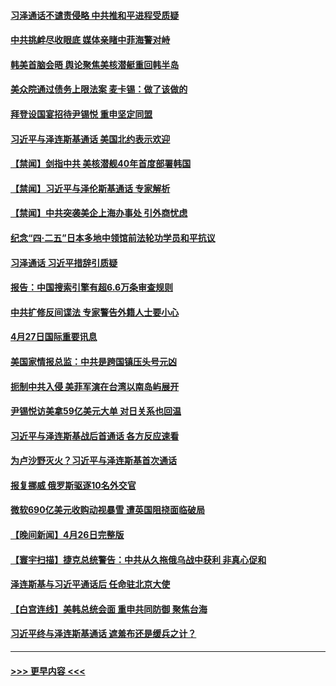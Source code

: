 #### [习泽通话不谴责侵略 中共推和平进程受质疑](../pages/prog202/a103700523.md?t=04280943) 
#### [中共挑衅尽收眼底 媒体亲睹中菲海警对峙](../pages/prog202/a103700528.md?t=04280943) 
#### [韩美首脑会晤 舆论聚焦美核潜艇重回韩半岛](../pages/prog202/a103700460.md?t=04280943) 
#### [美众院通过债务上限法案 麦卡锡：做了该做的](../pages/prog202/a103700335.md?t=04280943) 
#### [拜登设国宴招待尹锡悦 重申坚定同盟](../pages/prog202/a103700333.md?t=04280943) 
#### [习近平与泽连斯基通话 美国北约表示欢迎](../pages/prog202/a103700332.md?t=04280943) 
#### [【禁闻】剑指中共 美核潜舰40年首度部署韩国](../pages/prog202/a103700281.md?t=04280943) 
#### [【禁闻】习近平与泽伦斯基通话 专家解析](../pages/prog202/a103700280.md?t=04280943) 
#### [【禁闻】中共突袭美企上海办事处 引外商忧虑](../pages/prog202/a103700279.md?t=04280943) 
#### [纪念“四·二五”日本多地中领馆前法轮功学员和平抗议](../pages/prog202/a103700104.md?t=04280943) 
#### [习泽通话 习近平措辞引质疑](../pages/prog202/a103700118.md?t=04280943) 
#### [报告：中国搜索引擎有超6.6万条审查规则](../pages/prog202/a103700111.md?t=04280943) 
#### [中共扩修反间谍法 专家警告外籍人士要小心](../pages/prog202/a103700106.md?t=04280943) 
#### [4月27日国际重要讯息](../pages/prog202/a103700099.md?t=04280943) 
#### [美国家情报总监：中共是跨国镇压头号元凶](../pages/prog202/a103699249.md?t=04280943) 
#### [扼制中共入侵 美菲军演在台湾以南岛屿展开](../pages/prog202/a103700030.md?t=04280943) 
#### [尹锡悦访美拿59亿美元大单 对日关系也回温](../pages/prog202/a103700016.md?t=04280943) 
#### [习近平与泽连斯基战后首通话 各方反应速看](../pages/prog202/a103700014.md?t=04280943) 
#### [为卢沙野灭火？习近平与泽连斯基首次通话](../pages/prog202/a103699974.md?t=04280943) 
#### [报复挪威 俄罗斯驱逐10名外交官](../pages/prog202/a103699942.md?t=04280943) 
#### [微软690亿美元收购动视暴雪 遭英国阻挠面临破局](../pages/prog202/a103699924.md?t=04280943) 
#### [【晚间新闻】4月26日完整版](../pages/prog202/a103699844.md?t=04280943) 
#### [【寰宇扫描】捷克总统警告：中共从久拖俄乌战中获利 非真心促和](../pages/prog202/a103699854.md?t=04280943) 
#### [泽连斯基与习近平通话后 任命驻北京大使](../pages/prog202/a103699840.md?t=04280943) 
#### [【白宫连线】美韩总统会面 重申共同防御 聚焦台海](../pages/prog202/a103699848.md?t=04280943) 
#### [习近平终与泽连斯基通话 遮羞布还是缓兵之计？](../pages/prog202/a103699754.md?t=04280943) 

----
#### [ >>> 更早内容 <<< ](../indexes/prog202-earlier.md)
